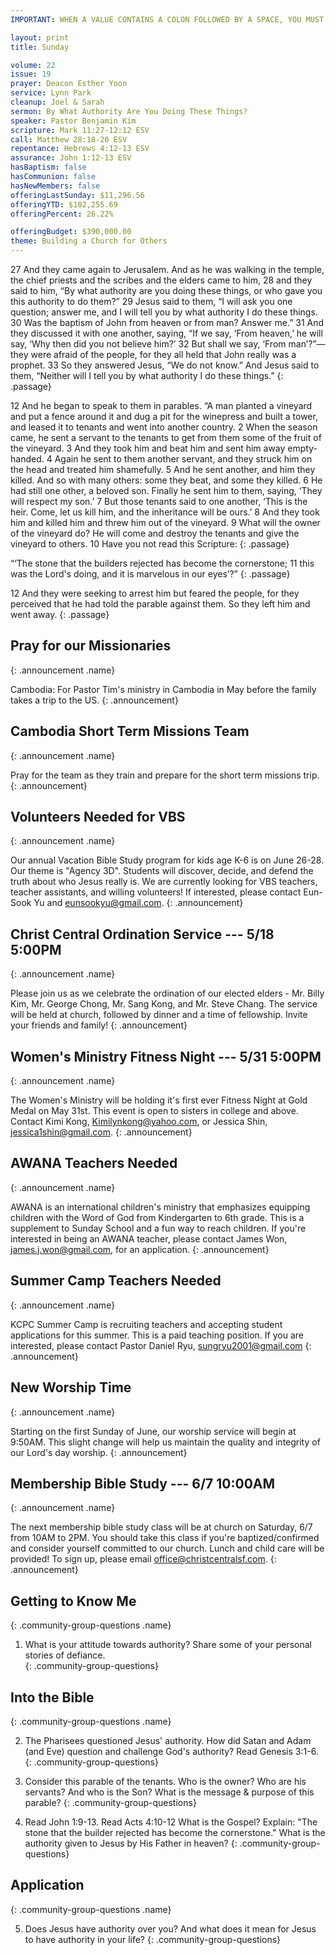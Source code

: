 ```yaml
---
IMPORTANT: WHEN A VALUE CONTAINS A COLON FOLLOWED BY A SPACE, YOU MUST USE &#58;

layout: print
title: Sunday

volume: 22
issue: 19
prayer: Deacon Esther Yoon
service: Lynn Park
cleanup: Joel & Sarah
sermon: By What Authority Are You Doing These Things?
speaker: Pastor Benjamin Kim
scripture: Mark 11:27-12:12 ESV
call: Matthew 28:18-20 ESV
repentance: Hebrews 4:12-13 ESV
assurance: John 1:12-13 ESV
hasBaptism: false
hasCommunion: false
hasNewMembers: false
offeringLastSunday: $11,296.56
offeringYTD: $102,255.69
offeringPercent: 26.22%

offeringBudget: $390,000.00
theme: Building a Church for Others
---
```


27 And they came again to Jerusalem. And as he was walking in the temple, the chief priests and the scribes and the elders came to him, 28 and they said to him, “By what authority are you doing these things, or who gave you this authority to do them?” 29 Jesus said to them, “I will ask you one question; answer me, and I will tell you by what authority I do these things. 30 Was the baptism of John from heaven or from man? Answer me.” 31 And they discussed it with one another, saying, “If we say, ‘From heaven,’ he will say, ‘Why then did you not believe him?’ 32 But shall we say, ‘From man’?”—they were afraid of the people, for they all held that John really was a prophet. 33 So they answered Jesus, “We do not know.” And Jesus said to them, “Neither will I tell you by what authority I do these things.”
{: .passage}

12 And he began to speak to them in parables. “A man planted a vineyard and put a fence around it and dug a pit for the winepress and built a tower, and leased it to tenants and went into another country. 2 When the season came, he sent a servant to the tenants to get from them some of the fruit of the vineyard. 3 And they took him and beat him and sent him away empty-handed. 4 Again he sent to them another servant, and they struck him on the head and treated him shamefully. 5 And he sent another, and him they killed. And so with many others: some they beat, and some they killed. 6 He had still one other, a beloved son. Finally he sent him to them, saying, ‘They will respect my son.’ 7 But those tenants said to one another, ‘This is the heir. Come, let us kill him, and the inheritance will be ours.’ 8 And they took him and killed him and threw him out of the vineyard. 9 What will the owner of the vineyard do? He will come and destroy the tenants and give the vineyard to others. 10 Have you not read this Scripture:
{: .passage}

“‘The stone that the builders rejected
    has become the cornerstone;
11 this was the Lord's doing,
    and it is marvelous in our eyes’?”
{: .passage}

12 And they were seeking to arrest him but feared the people, for they perceived that he had told the parable against them. So they left him and went away.
{: .passage}


## Pray for our Missionaries
{: .announcement .name}

Cambodia: For Pastor Tim's ministry in Cambodia in May before the family takes a trip to the US.
{: .announcement}

## Cambodia Short Term Missions Team
{: .announcement .name}

Pray for the team as they train and prepare for the short term missions trip.
{: .announcement}

## Volunteers Needed for VBS
{: .announcement .name}

Our annual Vacation Bible Study program for kids age K-6 is on June 26-28.  Our theme is "Agency 3D".  Students will discover, decide, and defend the truth about who Jesus really is.  We are currently looking for VBS teachers, teacher assistants, and willing volunteers!  If interested, please contact Eun-Sook Yu and eunsookyu@gmail.com.
{: .announcement}

## Christ Central Ordination Service --- 5/18 5:00PM
{: .announcement .name}

Please join us as we celebrate the ordination of our elected elders - Mr. Billy Kim, Mr. George Chong, Mr. Sang Kong, and Mr. Steve Chang. The service will be held at church, followed by dinner and a time of fellowship. Invite your friends and family!
{: .announcement}

## Women's Ministry Fitness Night --- 5/31 5:00PM
{: .announcement  .name}

The Women's Ministry will be holding it's first ever Fitness Night at Gold Medal on May 31st. This event is open to sisters in college and above. Contact Kimi Kong, Kimilynkong@yahoo.com, or Jessica Shin, jessica1shin@gmail.com.
{: .announcement}

## AWANA Teachers Needed
{: .announcement  .name}

AWANA is an international children's ministry that emphasizes equipping children with the Word of God from Kindergarten to 6th grade. This is a supplement to Sunday School and a fun way to reach children. If you're interested in being an AWANA teacher, please contact James Won, james.j.won@gmail.com, for an application.
{: .announcement}

## Summer Camp Teachers Needed
{: .announcement  .name}

KCPC Summer Camp is recruiting teachers and accepting student applications for this summer. This is a paid teaching position. If you are interested, please contact Pastor Daniel Ryu, sungryu2001@gmail.com
{: .announcement}

## New Worship Time
{: .announcement  .name}

Starting on the first Sunday of June, our worship service will begin at 9:50AM. This slight change will help us maintain the quality and integrity of our Lord's day worship.
{: .announcement}

## Membership Bible Study --- 6/7 10:00AM
{: .announcement  .name}

The next membership bible study class will be at church on Saturday, 6/7 from 10AM to 2PM. You should take this class if you're baptized/confirmed and consider yourself committed to our church. Lunch and child care will be provided! To sign up, please email office@christcentralsf.com.
{: .announcement}

## Getting to Know Me
{: .community-group-questions .name}

1)  What is your attitude towards authority?  Share some of your personal stories of defiance.  
{: .community-group-questions}

## Into the Bible
{: .community-group-questions .name}

2) The Pharisees questioned Jesus' authority.  How did Satan and Adam (and Eve) question and challenge God's authority?  Read Genesis 3:1-6. 
{: .community-group-questions}

3) Consider this parable of the tenants.  Who is the owner?  Who are his servants?  And who is the Son?  What is the message & purpose of this parable?
{: .community-group-questions}

4) Read John 1:9-13.  Read Acts 4:10-12  What is the Gospel?  Explain: "The stone that the builder rejected has become the cornerstone."  What is the authority given to Jesus by His Father in heaven?
{: .community-group-questions}

## Application
{: .community-group-questions .name}

5) Does Jesus have authority over you?  And what does it mean for Jesus to have authority in your life?
{: .community-group-questions}
